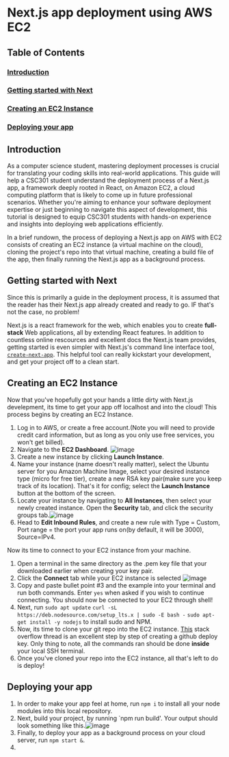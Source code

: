 # Next.js app deployment using AWS EC2

## Table of Contents
### [Introduction](#introduction-1)
### [Getting started with Next](#getting-started-with-next-1)
### [Creating an EC2 Instance](#creating-an-ec2-instance-1)
### [Deploying your app](#deploying-app-1)

## Introduction
As a computer science student, mastering deployment processes is crucial for translating your coding skills into real-world applications. This guide will help 
a CSC301 student understand the deployment process of a Next.js app, a framework deeply rooted in React, on Amazon EC2, a cloud computing platform that is likely to come up in future professional scenarios. Whether you're aiming to enhance your software deployment expertise or just beginning to navigate this aspect of development, this tutorial is designed to equip CSC301 students with hands-on experience and insights into deploying web applications efficiently.

In a brief rundown, the process of deploying a Next.js app on AWS with EC2 consists of creating an EC2 instance (a virtual machine on the cloud), cloning the project's repo into that virtual machine, creating a build file of the app, then finally running the Next.js app as a background process. 

## Getting started with Next
Since this is primarily a guide in the deployment process, it is assumed that the reader has their Next.js app already created and ready to go. IF that's not the case, no problem!

Next.js is a react framework for the web, which enables you to create **full-stack** Web applications, all by extending React features. In addition to countless online rescources and excellent docs the Next.js team provides, getting started is even simpler with Next.js's command line interface tool, [`create-next-app`](https://nextjs.org/docs/app/api-reference/create-next-app). This helpful tool can really kickstart your development, and get your project off to a clean start.

## Creating an EC2 Instance
Now that you've hopefully got your hands a little dirty with Next.js develepment, its time to get your app off localhost and into the cloud! This process begins by creating an EC2 Instance.

1) Log in to AWS, or create a free account.(Note you will need to provide credit card information, but as long as you only use free services, you won't get billed).
2) Navigate to the **EC2 Dashboard**. ![image](https://github.com/learning-software-engineering/learning-software-engineering.github.io/assets/62919149/935781b1-e426-453c-84d6-4dec25e53901)
3) Create a new instance by clicking **Launch Instance**.
4) Name your instance (name doesn't really matter), select the Ubuntu server for you Amazon Machine Image, select your desired instance type (micro for free tier), create a new RSA key pair(make sure you keep track of its location). That's it for config; select the **Launch Instance** button at the bottom of the screen.
5) Locate your instance by navigating to **All Instances**, then select your newly created instance. Open the **Security** tab, and click the security groups tab.![image](https://github.com/learning-software-engineering/learning-software-engineering.github.io/assets/62919149/bc74382e-12b9-4041-9dc3-db1dcc61a8be)
6) Head to **Edit Inbound Rules**, and create a new rule with Type = Custom, Port range = the port your app runs on(by default, it will be 3000), Source=IPv4.

Now its time to connect to your EC2 instance from your machine.
1) Open a terminal in the same directory as the .pem key file that your downloaded earlier when creating your key pair.
2) Click the **Connect** tab while your EC2 instance is selected ![image](https://github.com/learning-software-engineering/learning-software-engineering.github.io/assets/62919149/709744fd-9472-4ea1-a6c9-58468fb9b80e)
3) Copy and paste bullet point #3 and the example into your terminal and run both commands. Enter `yes` when asked if you wish to continue connecting. You should now be connected to your EC2 through shell!
4) Next, run `sudo apt update`
`curl -sL https://deb.nodesource.com/setup_lts.x | sudo -E bash -`
`sudo apt-get install -y nodejs` to install sudo and NPM.
5) Now, its time to clone your git repo into the EC2 instance. [This](https://stackoverflow.com/questions/19596974/ec2-how-to-clone-git-repository) stack overflow thread is an excellent step by step of creating a github deploy key. Only thing to note, all the commands ran should be done **inside** your local SSH terminal.
6) Once you've cloned your repo into the EC2 instance, all that's left to do is deploy!
## Deploying your app
1) In order to make your app feel at home, run `npm i` to install all your node modules into this local repository.
2) Next, build your project, by running `npm run build'. Your output should look something like this.![image](https://github.com/learning-software-engineering/learning-software-engineering.github.io/assets/62919149/a5ca3219-0488-491e-bdbf-b3513f730811)
3) Finally, to deploy your app as a background process on your cloud server, run `npm start &`.
4) 



